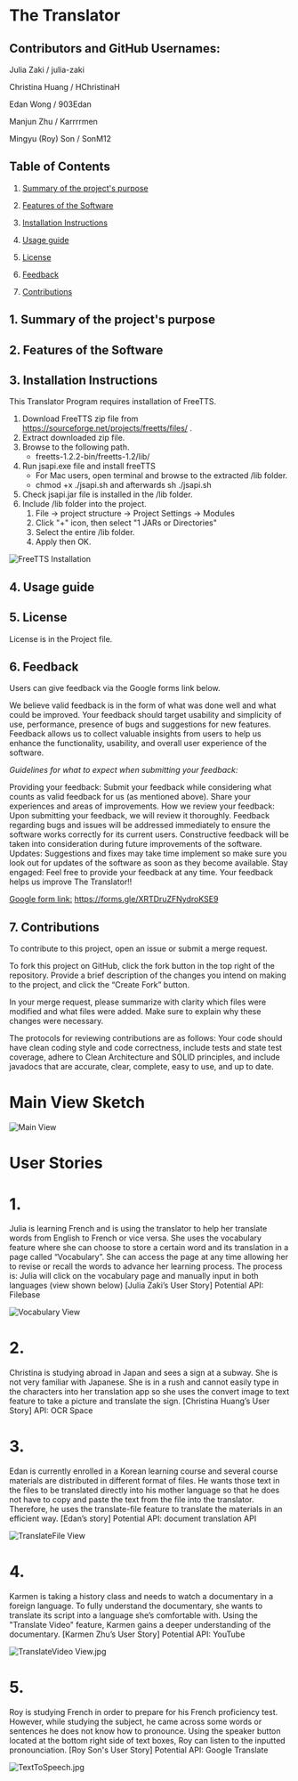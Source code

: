 # The Translator
## Contributors and GitHub Usernames:
Julia Zaki / julia-zaki

Christina Huang / HChristinaH

Edan Wong / 903Edan

Manjun Zhu / Karrrrmen

Mingyu (Roy) Son / SonM12

## Table of Contents

1. [Summary of the project's purpose](#1-summary-of-the-projects-purpose)

2. [Features of the Software](#2-features-of-the-software)

3. [Installation Instructions](#3-installation-instructions)

4. [Usage guide](#4-usage-guide)

5. [License](#5-license)

6. [Feedback](#6-feedback)

7. [Contributions](#7-contributions)


## 1. Summary of the project's purpose

## 2. Features of the Software

## 3. Installation Instructions
This Translator Program requires installation of FreeTTS.
1. Download FreeTTS zip file from https://sourceforge.net/projects/freetts/files/ .
2. Extract downloaded zip file.
3. Browse to the following path.
   * freetts-1.2.2-bin/freetts-1.2/lib/
4. Run jsapi.exe file and install freeTTS
    * For Mac users, open terminal and browse to the extracted /lib folder.
    * chmod +x ./jsapi.sh and afterwards sh ./jsapi.sh
5. Check jsapi.jar file is installed in the /lib folder.
6. Include /lib folder into the project.
   1. File -> project structure -> Project Settings -> Modules
   2. Click "+" icon, then select "1 JARs or Directories"
   3. Select the entire /lib folder.
   4. Apply then OK.

![FreeTTS Installation](Images/FreeTTS%20Install.png)

## 4. Usage guide

## 5. License
License is in the Project file.

## 6. Feedback
Users can give feedback via the Google forms link below.

We believe valid feedback is in the form of what was done well and what could be improved. Your feedback should target usability and simplicity of use, performance, presence of bugs and suggestions for new features. 
Feedback allows us to collect valuable insights from users to help us enhance the functionality, usability, and overall user experience of the software.

_Guidelines for what to expect when submitting your feedback:_

Providing your feedback: Submit your feedback while considering what counts as valid feedback for us (as mentioned above). Share your experiences and areas of improvements.
How we review your feedback: Upon submitting your feedback, we will review it thoroughly. Feedback regarding bugs and issues will be addressed immediately to ensure the software works correctly for its current users. Constructive feedback will be taken into consideration during future improvements of the software.
Updates: Suggestions and fixes may take time implement so make sure you look out for updates of the software as soon as they become available.
Stay engaged: Feel free to provide your feedback at any time. Your feedback helps us improve The Translator!!

<ins>Google form link:</ins>
https://forms.gle/XRTDruZFNydroKSE9

## 7. Contributions
To contribute to this project, open an issue or submit a merge request.

To fork this project on GitHub, click the fork button in the top right of the repository. 
Provide a brief description of the changes you intend on making to the project, and click the “Create Fork” button.

In your merge request, please summarize with clarity which files were modified and what files were added. 
Make sure to explain why these changes were necessary.

The protocols for reviewing contributions are as follows:
Your code should have clean coding style and code correctness, include tests and state test coverage, 
adhere to Clean Architecture and SOLID principles, and include javadocs that are accurate, clear, complete, 
easy to use, and up to date.


# Main View Sketch
![Main View](Images/Main%20View.jpg)

# User Stories
# 1.
Julia is learning French and is using the translator to help her translate words from English to French or vice versa.
She uses the vocabulary feature where she can choose to store a certain word and its translation in a page called
“Vocabulary”. She can access the page at any time allowing her to revise or recall the words to advance her learning
process. The process is: Julia will click on the vocabulary page and manually input in both languages (view shown below)
[Julia Zaki’s User Story]
Potential API: Filebase

![Vocabulary View](Images/Vocabulary%20View.jpg)

# 2.
Christina is studying abroad in Japan and sees a sign at a subway. She is not very familiar with Japanese.
She is in a rush and cannot easily type in the characters into her translation app so she uses the convert image
to text feature to take a picture and translate the sign.
[Christina Huang’s User Story]
API: OCR Space

# 3.
Edan is currently enrolled in a Korean learning course and several course materials are distributed in different
format of files. He wants those text in the files to be translated directly into his mother language so that he
does not have to copy and paste the text from the file into the translator. Therefore, he uses the
translate-file feature to translate the materials in an efficient way.
[Edan’s story]
Potential API: document translation API

![TranslateFile View](Images/TranslateFile%20View.jpg)

# 4.
Karmen is taking a history class and needs to watch a documentary in a foreign language. 
To fully understand the documentary, she wants to translate its script into a language she’s comfortable with. 
Using the "Translate Video" feature, Karmen gains a deeper understanding of the documentary.
[Karmen Zhu’s User Story]
Potential API: YouTube

![TranslateVideo View.jpg](Images/TranslateVideo%20View.jpg)

# 5.
Roy is studying French in order to prepare for his French proficiency test.
However, while studying the subject, he came across some words or sentences he does not know how to pronounce.
Using the speaker button located at the bottom right side of text boxes, Roy can listen to the inputted pronounciation.
[Roy Son's User Story]
Potential API: Google Translate

![TextToSpeech.jpg](Images/TextToSpeech.jpg)